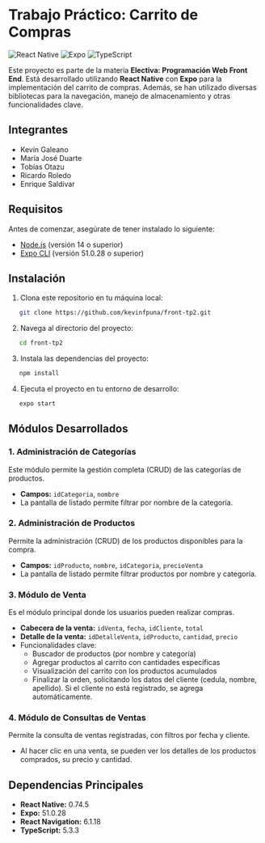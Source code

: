 # Trabajo Práctico: Carrito de Compras

![React Native](https://img.shields.io/badge/React_Native-0.74.5-61DAFB?style=for-the-badge&logo=react)
![Expo](https://img.shields.io/badge/Expo-51.0.28-000020?style=for-the-badge&logo=expo)
![TypeScript](https://img.shields.io/badge/TypeScript-5.3.3-007ACC?style=for-the-badge&logo=typescript)

Este proyecto es parte de la materia **Electiva: Programación Web Front End**. Está desarrollado utilizando **React Native** con **Expo** para la implementación del carrito de compras. Además, se han utilizado diversas bibliotecas para la navegación, manejo de almacenamiento y otras funcionalidades clave.

## Integrantes
- Kevin Galeano
- María José Duarte
- Tobías Otazu
- Ricardo Roledo
- Enrique Saldivar

## Requisitos

Antes de comenzar, asegúrate de tener instalado lo siguiente:

- [Node.js](https://nodejs.org/) (versión 14 o superior)
- [Expo CLI](https://expo.dev/) (versión 51.0.28 o superior)

## Instalación

1. Clona este repositorio en tu máquina local:
```bash
   git clone https://github.com/kevinfpuna/front-tp2.git
```
2. Navega al directorio del proyecto:
```bash
   cd front-tp2
```
3. Instala las dependencias del proyecto:
```bash
   npm install
```
4. Ejecuta el proyecto en tu entorno de desarrollo:
```bash
   expo start
```
## Módulos Desarrollados

### 1. Administración de Categorías
Este módulo permite la gestión completa (CRUD) de las categorías de productos.
- **Campos:** `idCategoria`, `nombre`
- La pantalla de listado permite filtrar por nombre de la categoría.

### 2. Administración de Productos
Permite la administración (CRUD) de los productos disponibles para la compra.
- **Campos:** `idProducto`, `nombre`, `idCategoria`, `precioVenta`
- La pantalla de listado permite filtrar productos por nombre y categoría.

### 3. Módulo de Venta
Es el módulo principal donde los usuarios pueden realizar compras.
- **Cabecera de la venta:** `idVenta`, `fecha`, `idCliente`, `total`
- **Detalle de la venta:** `idDetalleVenta`, `idProducto`, `cantidad`, `precio`
- Funcionalidades clave:
  - Buscador de productos (por nombre y categoría)
  - Agregar productos al carrito con cantidades específicas
  - Visualización del carrito con los productos acumulados
  - Finalizar la orden, solicitando los datos del cliente (cedula, nombre, apellido). Si el cliente no está registrado, se agrega automáticamente.

### 4. Módulo de Consultas de Ventas
Permite la consulta de ventas registradas, con filtros por fecha y cliente.
- Al hacer clic en una venta, se pueden ver los detalles de los productos comprados, su precio y cantidad.

## Dependencias Principales

- **React Native:** 0.74.5
- **Expo:** 51.0.28
- **React Navigation:** 6.1.18
- **TypeScript:** 5.3.3
